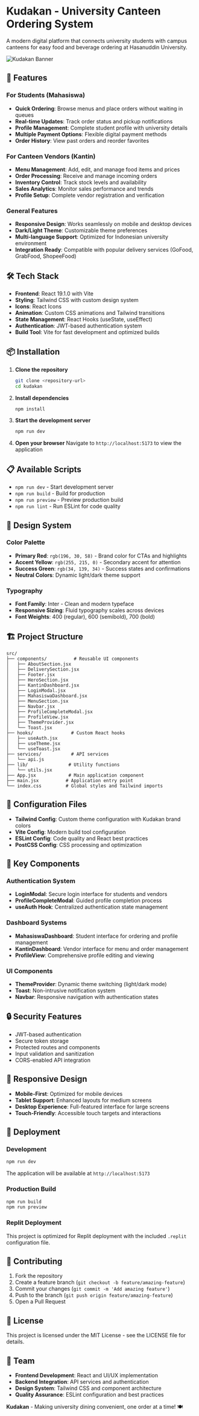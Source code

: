 
# Kudakan - University Canteen Ordering System

A modern digital platform that connects university students with campus canteens for easy food and beverage ordering at Hasanuddin University.

![Kudakan Banner](https://images.unsplash.com/photo-1567620905732-2d1ec7ab7445?ixlib=rb-4.0.3&auto=format&fit=crop&w=1200&h=400&q=80)

## 🚀 Features

### For Students (Mahasiswa)
- **Quick Ordering**: Browse menus and place orders without waiting in queues
- **Real-time Updates**: Track order status and pickup notifications
- **Profile Management**: Complete student profile with university details
- **Multiple Payment Options**: Flexible digital payment methods
- **Order History**: View past orders and reorder favorites

### For Canteen Vendors (Kantin)
- **Menu Management**: Add, edit, and manage food items and prices
- **Order Processing**: Receive and manage incoming orders
- **Inventory Control**: Track stock levels and availability
- **Sales Analytics**: Monitor sales performance and trends
- **Profile Setup**: Complete vendor registration and verification

### General Features
- **Responsive Design**: Works seamlessly on mobile and desktop devices
- **Dark/Light Theme**: Customizable theme preferences
- **Multi-language Support**: Optimized for Indonesian university environment
- **Integration Ready**: Compatible with popular delivery services (GoFood, GrabFood, ShopeeFood)

## 🛠️ Tech Stack

- **Frontend**: React 19.1.0 with Vite
- **Styling**: Tailwind CSS with custom design system
- **Icons**: React Icons
- **Animation**: Custom CSS animations and Tailwind transitions
- **State Management**: React Hooks (useState, useEffect)
- **Authentication**: JWT-based authentication system
- **Build Tool**: Vite for fast development and optimized builds

## 📦 Installation

1. **Clone the repository**
   ```bash
   git clone <repository-url>
   cd kudakan
   ```

2. **Install dependencies**
   ```bash
   npm install
   ```

3. **Start the development server**
   ```bash
   npm run dev
   ```

4. **Open your browser**
   Navigate to `http://localhost:5173` to view the application

## 📋 Available Scripts

- `npm run dev` - Start development server
- `npm run build` - Build for production
- `npm run preview` - Preview production build
- `npm run lint` - Run ESLint for code quality

## 🎨 Design System

### Color Palette
- **Primary Red**: `rgb(196, 30, 58)` - Brand color for CTAs and highlights
- **Accent Yellow**: `rgb(255, 215, 0)` - Secondary accent for attention
- **Success Green**: `rgb(34, 139, 34)` - Success states and confirmations
- **Neutral Colors**: Dynamic light/dark theme support

### Typography
- **Font Family**: Inter - Clean and modern typeface
- **Responsive Sizing**: Fluid typography scales across devices
- **Font Weights**: 400 (regular), 600 (semibold), 700 (bold)

## 🏗️ Project Structure

```
src/
├── components/          # Reusable UI components
│   ├── AboutSection.jsx
│   ├── DeliverySection.jsx
│   ├── Footer.jsx
│   ├── HeroSection.jsx
│   ├── KantinDashboard.jsx
│   ├── LoginModal.jsx
│   ├── MahasiswaDashboard.jsx
│   ├── MenuSection.jsx
│   ├── Navbar.jsx
│   ├── ProfileCompleteModal.jsx
│   ├── ProfileView.jsx
│   ├── ThemeProvider.jsx
│   └── Toast.jsx
├── hooks/              # Custom React hooks
│   ├── useAuth.jsx
│   ├── useTheme.jsx
│   └── useToast.jsx
├── services/           # API services
│   └── api.js
├── lib/               # Utility functions
│   └── utils.jsx
├── App.jsx            # Main application component
├── main.jsx          # Application entry point
└── index.css         # Global styles and Tailwind imports
```

## 🔧 Configuration Files

- **Tailwind Config**: Custom theme configuration with Kudakan brand colors
- **Vite Config**: Modern build tool configuration
- **ESLint Config**: Code quality and React best practices
- **PostCSS Config**: CSS processing and optimization

## 🌟 Key Components

### Authentication System
- **LoginModal**: Secure login interface for students and vendors
- **ProfileCompleteModal**: Guided profile completion process
- **useAuth Hook**: Centralized authentication state management

### Dashboard Systems
- **MahasiswaDashboard**: Student interface for ordering and profile management
- **KantinDashboard**: Vendor interface for menu and order management
- **ProfileView**: Comprehensive profile editing and viewing

### UI Components
- **ThemeProvider**: Dynamic theme switching (light/dark mode)
- **Toast**: Non-intrusive notification system
- **Navbar**: Responsive navigation with authentication states

## 🔒 Security Features

- JWT-based authentication
- Secure token storage
- Protected routes and components
- Input validation and sanitization
- CORS-enabled API integration

## 📱 Responsive Design

- **Mobile-First**: Optimized for mobile devices
- **Tablet Support**: Enhanced layouts for medium screens
- **Desktop Experience**: Full-featured interface for large screens
- **Touch-Friendly**: Accessible touch targets and interactions

## 🚀 Deployment

### Development
```bash
npm run dev
```
The application will be available at `http://localhost:5173`

### Production Build
```bash
npm run build
npm run preview
```

### Replit Deployment
This project is optimized for Replit deployment with the included `.replit` configuration file.

## 🤝 Contributing

1. Fork the repository
2. Create a feature branch (`git checkout -b feature/amazing-feature`)
3. Commit your changes (`git commit -m 'Add amazing feature'`)
4. Push to the branch (`git push origin feature/amazing-feature`)
5. Open a Pull Request

## 📄 License

This project is licensed under the MIT License - see the LICENSE file for details.

## 👥 Team

- **Frontend Development**: React and UI/UX implementation
- **Backend Integration**: API services and authentication
- **Design System**: Tailwind CSS and component architecture
- **Quality Assurance**: ESLint configuration and best practices

**Kudakan** - Making university dining convenient, one order at a time! 🍽️
